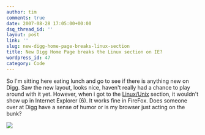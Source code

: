 ```yaml
---
author: tim
comments: true
date: 2007-08-28 17:05:00+00:00
dsq_thread_id: ''
layout: post
link: ''
slug: new-digg-home-page-breaks-linux-section
title: New Digg Home Page breaks the Linux section on IE?
wordpress_id: 47
category: Code
---
```


So I'm sitting here eating lunch and go to see if there is anything new on
Digg. Saw the new layout, looks nice, haven't really had a chance to play
around with it yet. However, when i got to the
[Linux/Unix](http://digg.com/linux_unix) section, it wouldn't show up in
Internet Explorer (6). It works fine in FireFox. Does someone over at Digg
have a sense of humor or is my browser just acting on the bunk?  
  
[![](http://4.bp.blogspot.com/_Ng3QbVQfLZ8/RtRZ55E6BUI/AAAAAAAAKos/itsvL5UrT2c/s400/screen_linux.gif)](http://4.bp.blogspot.com/_Ng3QbVQfLZ8/RtRZ55E6BUI/AAAAAAAAKos/itsvL5UrT2c/s1600-h/screen_linux.gif)  
  

